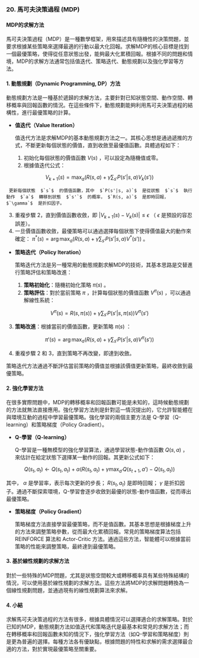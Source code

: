 ### 20. **馬可夫決策過程 (MDP)**

#### MDP的求解方法

馬可夫決策過程（MDP）是一種數學框架，用來描述具有隨機性的決策問題，並要求根據某些策略來選擇最適的行動以最大化回報。求解MDP的核心目標是找到一個最優策略，使得從任意狀態出發，能夠最大化累積回報。根據不同的問題和情境，MDP的求解方法通常包括值迭代、策略迭代、動態規劃以及強化學習等方法。

#### 1. **動態規劃（Dynamic Programming, DP）方法**

動態規劃方法是一種基於遞歸的求解方法，主要針對已知狀態空間、動作空間、轉移概率與回報函數的情況。在這些條件下，動態規劃能夠利用馬可夫決策過程的結構性，進行最優策略的計算。

- **值迭代（Value Iteration）**
  
  值迭代方法是求解MDP的基本動態規劃方法之一。其核心思想是通過遞推的方式，不斷更新每個狀態的價值，直到收斂至最優值函數。具體過程如下：
  
  1. 初始化每個狀態的價值函數  $`V(s)`$ ，可以設定為隨機值或零。
  2. 根據值迭代公式：
  
     
```math
V_{k+1}(s) = \max_a \left( R(s, a) + \gamma \sum_{s'} P(s'|s, a) V_k(s') \right)
```

  
     更新每個狀態  $`s`$  的價值函數，其中  $`P(s'|s, a)`$  是從狀態  $`s`$  執行動作  $`a`$  轉移到狀態  $`s'`$  的概率， $`R(s, a)`$  是即時回報， $`\gamma`$  是折扣因子。
  3. 重複步驟 2，直到價值函數收斂，即  $`\left| V_{k+1}(s) - V_k(s) \right| \leq \epsilon`$ （ $`\epsilon`$  是預設的容忍誤差）。
  4. 一旦價值函數收斂，最優策略可以通過選擇每個狀態下使得價值最大的動作來確定： $`\pi^*(s) = \arg\max_a \left( R(s, a) + \gamma \sum_{s'} P(s'|s, a) V^*(s') \right)`$ 。

- **策略迭代（Policy Iteration）**

  策略迭代方法是另一種常用的動態規劃求解MDP的技術，其基本思路是交替進行策略評估和策略改進：
  
  1. **策略初始化**：隨機初始化策略  $`\pi(s)`$ 。
  2. **策略評估**：對於當前策略  $`\pi`$ ，計算每個狀態的價值函數  $`V^{\pi}(s)`$ ，可以通過解線性系統：
  
     
```math
V^{\pi}(s) = R(s, \pi(s)) + \gamma \sum_{s'} P(s'|s, \pi(s)) V^{\pi}(s')
```

  
  3. **策略改進**：根據當前的價值函數，更新策略  $`\pi(s)`$ ：
  
     
```math
\pi'(s) = \arg\max_a \left( R(s, a) + \gamma \sum_{s'} P(s'|s, a) V^{\pi}(s') \right)
```

  
  4. 重複步驟 2 和 3，直到策略不再改變，即達到收斂。
  
  策略迭代方法通過不斷評估當前策略的價值並根據該價值更新策略，最終收斂到最優策略。

#### 2. **強化學習方法**

在很多實際問題中，MDP的轉移概率和回報函數可能是未知的，這時候動態規劃的方法就無法直接應用。強化學習方法則是針對這一情況提出的，它允許智能體在與環境互動的過程中學習最優策略。強化學習的兩個主要方法是 Q-學習（Q-learning）和策略梯度（Policy Gradient）。

- **Q-學習（Q-learning）**
  
  Q-學習是一種無模型的強化學習算法，通過學習狀態-動作值函數  $`Q(s, a)`$ ，來估計在給定狀態下選擇某一動作的回報。其更新公式如下：
  
  
```math
Q(s_t, a_t) \leftarrow Q(s_t, a_t) + \alpha \left( R(s_t, a_t) + \gamma \max_{a'} Q(s_{t+1}, a') - Q(s_t, a_t) \right)
```

  
  其中， $`\alpha`$  是學習率，表示每次更新的步長； $`R(s_t, a_t)`$  是即時回報； $`\gamma`$  是折扣因子。通過不斷探索環境，Q-學習會逐步收斂到最優的狀態-動作值函數，從而導出最優策略。
  
- **策略梯度（Policy Gradient）**

  策略梯度方法直接學習最優策略，而不是值函數。其基本思想是根據梯度上升的方法來調整策略參數，從而最大化累積回報。常見的策略梯度算法包括 REINFORCE 算法和 Actor-Critic 方法。通過這些方法，智能體可以根據當前策略的性能來調整策略，最終達到最優策略。

#### 3. **基於線性規劃的求解方法**

對於一些特殊的MDP問題，尤其是狀態空間較大或轉移概率具有某些特殊結構的情況，可以使用基於線性規劃的求解方法。這些方法將MDP的求解問題轉換為一個線性規劃問題，並通過現有的線性規劃算法來求解。

#### 4. **小結**

求解馬可夫決策過程的方法有很多，根據具體情況可以選擇適合的求解策略。對於已知的MDP，動態規劃方法如值迭代和策略迭代是最基本和常見的求解方法；而在轉移概率和回報函數未知的情況下，強化學習方法（如Q-學習和策略梯度）則是更為普遍的選擇。每種方法各有優缺點，根據問題的特性和求解的需求選擇最合適的方法，對於實現最優策略至關重要。